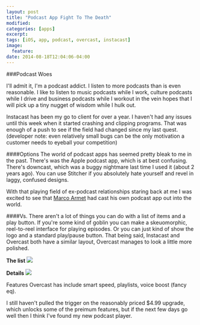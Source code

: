 ```yaml
---
layout: post
title: "Podcast App Fight To The Death"
modified:
categories: [apps]
excerpt:
tags: [iOS, app, podcast, overcast, instacast]
image:
  feature:
date: 2014-08-18T12:04:06-04:00
---
```



###Podcast Woes

I'll admit it, I'm a podcast addict. I listen to more podcasts than is even reasonable. I like to listen to music podcasts while I work, culture podcasts while I drive and business podcasts while I workout in the vein hopes that I will pick up a tiny nugget of wisdom while I hulk out.

Instacast has been my go to client for over a year. I haven't had any issues until this week when it started crashing and clipping programs. That was enough of a push to see if the field had changed since my last quest. (developer note: even relatively small bugs can be the only motivation a customer needs to eyeball your competition)

####Options
The world of podcast apps has seemed pretty bleak to me in the past. There's was the Apple podcast app, which is at best confusing. There's downcast, which was a buggy nightmare last time I used it (about 2 years ago). You can use Stitcher if you absolutely hate yourself and revel in laggy, confused designs.

With that playing field of ex-podcast relationships staring back at me I was excited to see that [Marco Armet](http://www.marco.org/) had cast his own podcast app out into the world.

####Vs.
There aren't a lot of things you can do with a list of items and a play button. If you're some kind of goblin you can make a skeuomorphic, reel-to-reel interface for playing episodes. Or you can just kind of show the logo and a standard play/pause button. That being said, Instacast and Overcast both have a similar layout, Overcast manages to look a little more polished.

**The list**
<img src="{{ root_url }}/images/posts/subscriptions.jpg" />


**Details**
<img src="{{ root_url }}/images/posts/play_screen.jpg" />




Features Overcast has include smart speed, playlists, voice boost (fancy eq).

I still haven't pulled the trigger on the reasonably priced $4.99 upgrade, which unlocks some of the preimum features, but if the next few days go well then I think I've found my new podcast player.
